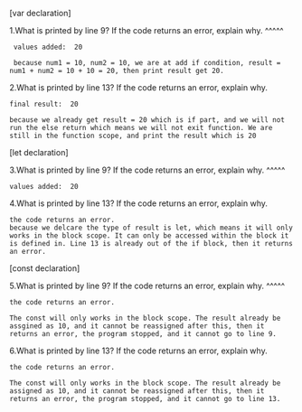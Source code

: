 [var declaration]

  1.What is printed by line 9? If the code returns an error, explain why. ^^^^^
  
     values added:  20
    
     because num1 = 10, num2 = 10, we are at add if condition, result = num1 + num2 = 10 + 10 = 20, then print result get 20.

  2.What is printed by line 13? If the code returns an error, explain why. 
  
    final result:  20
    
    because we already get result = 20 which is if part, and we will not run the else return which means we will not exit function. We are still in the function scope, and print the result which is 20


[let declaration]

  3.What is printed by line 9? If the code returns an error, explain why. ^^^^^  
  
    values added:  20

  4.What is printed by line 13? If the code returns an error, explain why. 
  
    the code returns an error.
    because we delcare the type of result is let, which means it will only works in the block scope. It can only be accessed within the block it is defined in. Line 13 is already out of the if block, then it returns an error.
  
[const declaration]

  5.What is printed by line 9? If the code returns an error, explain why. ^^^^^
  
    the code returns an error.
  
    The const will only works in the block scope. The result already be assgined as 10, and it cannot be reassigned after this, then it returns an error, the program stopped, and it cannot go to line 9.
  
  6.What is printed by line 13? If the code returns an error, explain why. 
  
    the code returns an error.
  
    The const will only works in the block scope. The result already be assigned as 10, and it cannot be reassigned after this, then it returns an error, the program stopped, and it cannot go to line 13.


